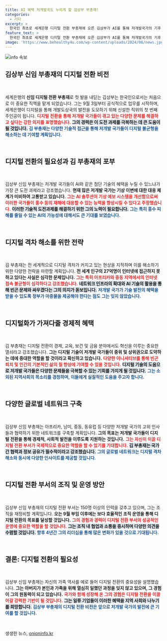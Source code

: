 ```yaml
---
title: AI 혜택 저개발국도 누리게 할 김상부 부총재!
categories:
  - 기타
excerpt: >
  한국인 최초로 세계은행 디지털 전환 부총재에 오른 김상부가 AI를 통해 저개발국가의 기후 재난 대응을 혁신하겠다고 밝혔습니다. 디지털 격차 해소와 혁신을 통해 경제적 도약을 이끌겠다는 그의 비전이 주목받고 있습니다.
feature_text: >
  한국인 최초로 세계은행 디지털 전환 부총재에 오른 김상부가 AI를 통해 저개발국가의 기후 재난 대응을 혁신하겠다고 밝혔습니다. 디지털 격차 해소와 혁신을 통해 경제적 도약을 이끌겠다는 그의 비전이 주목받고 있습니다.
image: 'https://www.behealthy4u.com/wp-content/uploads/2024/06/news.jpg'
---
```


<p><img src="https://www.behealthy4u.com/wp-content/uploads/2024/06/news.jpg" alt="info 속보" /></p>

<h2 data-ke-size="size26">김상부 신임 부총재의 디지털 전환 비전</h2>

<p data-ke-size="size16">&nbsp;</p>  

<p>세계은행의 <b>신임 디지털 전환 부총재</b>로 첫 발을 내딛는 김상부는 한국인으로서는 처음으로 이 중요한 직책을 맡게 되었습니다. 그는 9월 3일부터 공식적으로 업무를 시작하며, 세계은행이 디지털을 통해 개발도상국의 발전을 도모하기 위해 신설한 직위의 첫 번째 주인공이 됩니다. <b><span style="color: #ee2323;">디지털 전환을 통해 저개발 국가들이 겪고 있는 다양한 문제를 해결하고 싶다는 강한 의지를 표명했습니다.</span></b> <b><span style="background-color: #21538527;">그의 경력은 이 도전 과제를 극복하는 데 큰 도움이 될 것입니다.</span></b> <b><span style="color: #1a5490;">김 부총재는 다양한 기술적 접근을 통해 저개발 국가들이 디지털 불균형을 해소하는 데 기여할 계획입니다.</span></b> </p>

<p data-ke-size="size16">&nbsp;</p>

<h2 data-ke-size="size26">디지털 전환의 필요성과 김 부총재의 포부</h2>

<p data-ke-size="size16">&nbsp;</p>  

<p>김상부 신임 부총재는 저개발 국가들이 AI와 같은 첨단 기술의 혜택을 누릴 수 있느냐가 가장 큰 도전 과제라고 강조했습니다. <b>현재 많은 저개발 국가는 기상 이변에 대한 대응 체계가 미비하여 고통받고 있습니다.</b> <b><span style="color: #ee2323;">그는 AI 솔루션이 기상 예보 시스템을 개선함으로써 이러한 국가들이 홍수 등의 재해에 대응할 수 있는 능력을 향상시킬 수 있다고 주장했습니다.</span></b> <b><span style="background-color: #21538527;">이러한 기술적 도전과제를 해결하기 위한 그의 노력이 필요합니다.</span></b> <b><span style="color: #1a5490;">그는 특히 홍수 피해를 줄일 수 있는 AI의 가능성에 대해서도 큰 기대를 보였습니다.</span></b></p>

<p data-ke-size="size16">&nbsp;</p>

<h2 data-ke-size="size26">디지털 격차 해소를 위한 전략</h2>

<p data-ke-size="size16">&nbsp;</p>  

<p>김 부총재는 전 세계적으로 디지털 격차가 커지고 있는 현상을 지적하며 이를 해소하기 위한 다양한 전략을 마련할 계획입니다. <b>전 세계 인구의 27억명이 인터넷에 접근하지 못하고 있다는 사실은 심각한 문제입니다.</b> <b><span style="color: #ee2323;">그는 특히 아프리카와 중동 지역에서의 인터넷 접속 불균형이 심각하다고 강조했습니다.</span></b> <b><span style="background-color: #21538527;">네트워크 인프라의 확대와 AI 기술의 활용을 통해 빈곤 문제와 싸우겠다는 그의 의지가 돋보입니다.</span></b> <b><span style="color: #1a5490;">저개발 국가가 기술 발전의 혜택을 받을 수 있도록 정부가 마중물을 제공해야 한다는 점도 그는 잊지 않았습니다.</span></b></p>

<p data-ke-size="size16">&nbsp;</p>

<h2 data-ke-size="size26">디지털화가 가져다줄 경제적 혜택</h2>

<p data-ke-size="size16">&nbsp;</p>  

<p>김 부총재는 디지털 전환이 경제, 교육, 보건 및 금융 분야에서도 혁신을 이루는 중요한 열쇠라고 강조했습니다. <b>그는 디지털 기술이 저개발 국가들이 중위 및 상위권으로 도약하는 데에 중대한 역할을 할 것이라고 확신하고 있습니다.</b> <b><span style="color: #ee2323;">다양한 이니셔티브를 통해 빈곤 퇴치 및 인간의 기본적인 삶의 질 향상에 기여할 수 있을 것입니다.</span></b> <b><span style="background-color: #21538527;">디지털 기술의 도움으로 저개발 국가들은 다양한 문제들을 극복할 수 있는 기회를 가지게 될 것입니다.</span></b> <b><span style="color: #1a5490;">그는 소외된 지역사회의 목소리를 경청하며, 이들에게 실질적인 도움을 주고자 합니다.</span></b></p>

<p data-ke-size="size16">&nbsp;</p>

<h2 data-ke-size="size26">다양한 글로벌 네트워크 구축</h2>

<p data-ke-size="size16">&nbsp;</p>  

<p>김상부 신임 부총재는 아프리카, 남미, 중동, 동유럽 등 다양한 저개발 국가의 고위 인사들과 협력하기 위한 네트워크를 구축할 계획입니다. <b>그의 목표는 저개발 국가들이 디지털 전환을 통해 경제적, 사회적 발전을 이루도록 지원하는 것입니다.</b> <b><span style="color: #ee2323;">그는 자신이 이끌 디지털 전환 부서가 국제적으로 중요한 역할을 할 수 있기를 기대합니다.</span></b> <b><span style="background-color: #21538527;">김 부총재는 국가 간 협력과 정보 공유가 필수적이라고 강조했습니다.</span></b> <b><span style="color: #1a5490;">그의 글로벌 네트워크는 디지털 격차 해소와 동시에 다양한 인사이트를 제공할 것입니다.</span></b></p>

<p data-ke-size="size16">&nbsp;</p>

<h2 data-ke-size="size26">디지털 전환 부서의 조직 및 운영 방안</h2>

<p data-ke-size="size16">&nbsp;</p>  

<p>김상부 신임 부총재의 디지털 전환 부서는 150명 이상의 인력을 갖추고 있으며, 그는 조직을 재정비할 계획입니다. <b>오는 9월 부임 이후에는 보다 효율적인 조직 운영을 통해 디지털 전환의 목표를 달성할 것입니다.</b> <b><span style="color: #ee2323;">그의 경험과 경력이 디지털 전환 부서의 성공적인 운영에 중요한 역할을 할 것입니다.</span></b> <b><span style="background-color: #21538527;">그는 조직 내 협업과 소통을 중시하며 다양한 의견을 수렴할 것입니다.</span></b> <b><span style="color: #1a5490;">향후 4년간 그의 리더십을 통해 많은 변화가 있을 것으로 기대됩니다.</span></b></p>

<p data-ke-size="size16">&nbsp;</p>

<h2 data-ke-size="size26">결론: 디지털 전환의 필요성</h2>

<p data-ke-size="size16">&nbsp;</p>  

<p>김상부 신임 부총재는 자신의 가족 역사를 예로 들어 디지털 전환의 중요성을 설명했습니다. <b>그는 아버지가 본인과 가족을 위해 열심히 일했던 과정을 잊지 않고 있으며, 그 경험이 그의 원동력이 되고 있습니다.</b> <b><span style="color: #ee2323;">국가와 함께 성장해 온 그의 경험은 디지털 전환을 이끌어갈 강력한 기반이 될 것입니다.</span></b> <b><span style="background-color: #21538527;">그는 일류 기업들이 이러한 혜택을 지역 사회와 나누기를 희망합니다.</span></b> <b><span style="color: #1a5490;">김상부 부총재의 디지털 전환 비전은 앞으로 저개발 국가의 발전에 큰 기여를 할 것입니다.</span></b></p>

<p data-ke-size="size16">&nbsp;</p>
생생한 뉴스, <a href="https://onioninfo.kr" rel="dofollow">onioninfo.kr</a>


